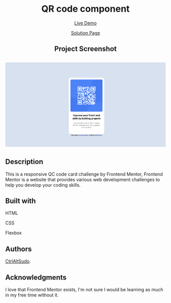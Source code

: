 <h1 align="center">QR code component</h1>
<p align="center"> <a align="center" href="https://ctrlaltsudo.github.io/FM-QR-code-component">Live Demo</a><p>
<p align="center"> <a align="center" href="https://www.frontendmentor.io/solutions/qr-code-component-nx6KPrVhLl">Solution Page</a><p>
<h2 align="center">Project Screenshot<h2>
<p align="center">
  <img src="./images/screenshot.png"></img>
</p>

## Description

This is a responsive QC code card challenge by Frontend Mentor, Frontend Mentor is a website that provides various web development challenges to help you develop your coding skills.

## Built with 

<p>HTML<p>
<p>CSS<p>
<p>Flexbox<p>

## Authors

<a href="https://github.com/CtrlAltSudo">CtrlAltSudo</a>.

## Acknowledgments

I love that Frontend Mentor exists, I'm not sure I would be learning as much in my free time without it. 